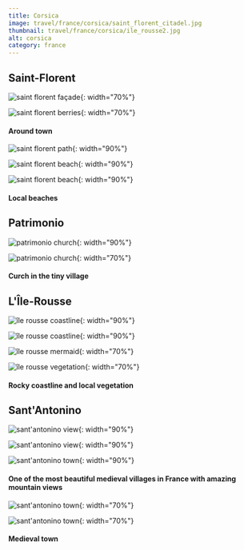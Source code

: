 ```yaml
---
title: Corsica
image: travel/france/corsica/saint_florent_citadel.jpg
thumbnail: travel/france/corsica/ile_rousse2.jpg
alt: corsica
category: france
---
```


## Saint-Florent

![saint florent façade](./assets/img/travel/france/corsica/saint_florent_facade.jpg){: width="70%"}

![saint florent berries](./assets/img/travel/france/corsica/saint_florent_berries.jpg){: width="70%"}

#### Around town

![saint florent path](./assets/img/travel/france/corsica/saint_florent_path.jpg){: width="90%"}

![saint florent beach](./assets/img/travel/france/corsica/saint_florent_beach1.jpg){: width="90%"}

![saint florent beach](./assets/img/travel/france/corsica/saint_florent_beach2.jpg){: width="90%"}

#### Local beaches

## Patrimonio

![patrimonio church](./assets/img/travel/france/corsica/patrimonio_church1.jpg){: width="90%"}

![patrimonio church](./assets/img/travel/france/corsica/patrimonio_church2.jpg){: width="70%"}

#### Curch in the tiny village

## L'Île-Rousse

![île rousse coastline](./assets/img/travel/france/corsica/ile_rousse1.jpg){: width="90%"}

![île rousse coastline](./assets/img/travel/france/corsica/ile_rousse2.jpg){: width="90%"}

![île rousse mermaid](./assets/img/travel/france/corsica/ile_rousse_mermaid.jpg){: width="70%"}

![île rousse vegetation](./assets/img/travel/france/corsica/ile_rousse_vegetation.jpg){: width="70%"}

#### Rocky coastline and local vegetation

## Sant'Antonino

![sant'antonino view](./assets/img/travel/france/corsica/sant_antonino_view1.jpg){: width="90%"}

![sant'antonino view](./assets/img/travel/france/corsica/sant_antonino_view2.jpg){: width="90%"}

![sant'antonino town](./assets/img/travel/france/corsica/sant_antonino1.jpg){: width="90%"}

#### One of the most beautiful medieval villages in France with amazing mountain views

![sant'antonino town](./assets/img/travel/france/corsica/sant_antonino2.jpg){: width="70%"}

![sant'antonino town](./assets/img/travel/france/corsica/sant_antonino3.jpg){: width="70%"}

#### Medieval town
